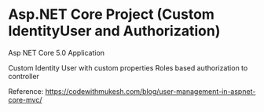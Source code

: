 # Asp.NET Core Project (Custom IdentityUser and Authorization)

Asp NET Core 5.0 Application

Custom Identity User with custom properties
Roles based authorization to controller

Reference: https://codewithmukesh.com/blog/user-management-in-aspnet-core-mvc/
